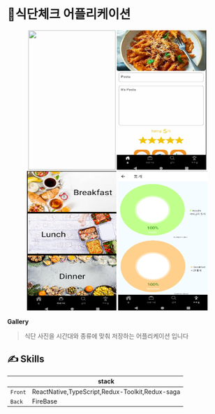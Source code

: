 # :bento:식단체크 어플리케이션

<div align="center">
    <img width="200" height ="320" src="./asset/홈.png">
    <img width="205" height ="320" src="./asset/1.png">
    <img width="205" height ="320" src="./asset/2.png">
    <img width="205" height ="320" src="./asset/4.png">
</div>

**Gallery**
>식단 사진을 시간대와 종류에 맞춰 저장하는 어플리케이션 입니다

## ✍️ Skills

|              | stack           |
| ------------ | ----------------- |
| `Front`      | ReactNative,TypeScript,Redux-Toolkit,Redux-saga |
| `Back`       | FireBase |
